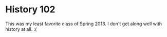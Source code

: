 History 102
===========

This was my least favorite class of Spring 2013. I don't get along well with
history at all. :( 
